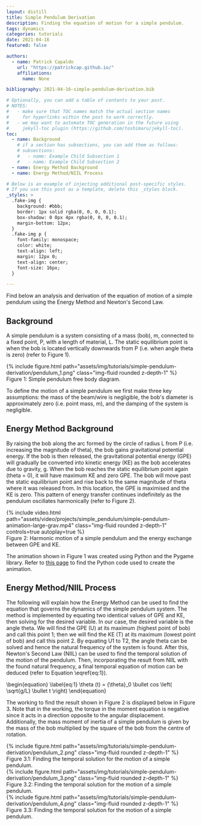 ```yaml
---
layout: distill
title: Simple Pendulum Derivation
description: Finding the equation of motion for a simple pendulum.
tags: dynamics
categories: tutorials
date: 2021-04-16
featured: false

authors:
  - name: Patrick Capaldo
    url: "https://patrickcap.github.io/"
    affiliations:
      name: None

bibliography: 2021-04-16-simple-pendulum-derivation.bib

# Optionally, you can add a table of contents to your post.
# NOTES:
#   - make sure that TOC names match the actual section names
#     for hyperlinks within the post to work correctly.
#   - we may want to automate TOC generation in the future using
#     jekyll-toc plugin (https://github.com/toshimaru/jekyll-toc).
toc:
  - name: Background
    # if a section has subsections, you can add them as follows:
    # subsections:
    #   - name: Example Child Subsection 1
    #   - name: Example Child Subsection 2
  - name: Energy Method Background
  - name: Energy Method/NIIL Process

# Below is an example of injecting additional post-specific styles.
# If you use this post as a template, delete this _styles block.
_styles: >
  .fake-img {
    background: #bbb;
    border: 1px solid rgba(0, 0, 0, 0.1);
    box-shadow: 0 0px 4px rgba(0, 0, 0, 0.1);
    margin-bottom: 12px;
  }
  .fake-img p {
    font-family: monospace;
    color: white;
    text-align: left;
    margin: 12px 0;
    text-align: center;
    font-size: 16px;
  }

---
```


Find below an analysis and derivation of the equation of motion of a simple pendulum using the Energy Method and Newton's Second Law.

## Background
A simple pendulum is a system consisting of a mass (bob), m, connected to a fixed point, P, with a length of material, L. The static equilibrium point is when the bob is located vertically downwards from P (i.e. when angle theta is zero) (refer to Figure 1).

<div class="row mt-3">
    <div class="col-sm mt-3 mt-md-0">
        {% include figure.html path="assets/img/tutorials/simple-pendulum-derivation/pendulum_1.png" class="img-fluid rounded z-depth-1" %}
    </div>
</div>
<div class="caption">
   Figure 1: Simple pendulum free body diagram.
</div>

To define the motion of a simple pendulum we first make three key assumptions: the mass of the beam/wire is negligible, the bob's diameter is approximately zero (i.e. point mass, m), and the damping of the system is negligible.

## Energy Method Background

By raising the bob along the arc formed by the circle of radius L from P (i.e. increasing the magnitude of theta), the bob gains gravitational potential energy. If the bob is then released, the gravitational potential energy (GPE) will gradually be converted into kinetic energy (KE) as the bob accelerates due to gravity, g. When the bob reaches the static equilibrium point again (theta = 0), it will have maximum KE and zero GPE. The bob will move past the static equilibrium point and rise back to the same magnitude of theta where it was released from. In this location, the GPE is maximised and the KE is zero. This pattern of energy transfer continues indefinitely as the pendulum oscillates harmonically (refer to Figure 2).

<div class="row mt-3">
    <div class="col-sm mt-3 mt-md-0">
        {% include video.html path="assets/video/projects/simple_pendulum/simple-pendulum-animation-large-grav.mp4" class="img-fluid rounded z-depth-1" controls=true autoplay=true %}
    </div>
</div>
<div class="caption">
    Figure 2: Harmonic motion of a simple pendulum and the energy exchange between GPE and KE.
</div>

The animation shown in Figure 1 was created using Python and the Pygame library. Refer to [this page](https://patrickcap.github.io/projects/project_simple_pendulum/) to find the Python code used to create the animation.

## Energy Method/NIIL Process

The following will explain how the Energy Method can be used to find the equation that governs the dynamics of the simple pendulum system. The method is implemented by equating two identical values of GPE and KE, then solving for the desired variable. In our case, the desired variable is the angle theta. We will find the GPE (U) at its maximum (highest point of bob) and call this point 1; then we will find the KE (T) at its maximum (lowest point of bob) and call this point 2. By equating U1 to T2, the angle theta can be solved and hence the natural frequency of the system is found. After this, Newton's Second Law (NIIL) can be used to find the temporal solution of the motion of the pendulum. Then, incorporating the result from NIIL with the found natural frequency, a final temporal equation of motion can be deduced (refer to Equation \eqref{eq:1}).

\begin{equation}
\label{eq:1}
\theta (t) = {\theta}_0 \bullet cos \left( \sqrt{g/L} \bullet t \right)
\end{equation}

The working to find the result shown in Figure 2 is displayed below in Figure 3. Note that in the working, the torque in the moment equation is negative since it acts in a direction opposite to the angular displacement. Additionally, the mass moment of inertia of a simple pendulum is given by the mass of the bob multiplied by the square of the bob from the centre of rotation.

<div class="row mt-3">
    <div class="col-sm mt-3 mt-md-0">
        {% include figure.html path="assets/img/tutorials/simple-pendulum-derivation/pendulum_2.png" class="img-fluid rounded z-depth-1" %}
    </div>
</div>
<div class="caption">
   Figure 3.1: Finding the temporal solution for the motion of a simple pendulum.
</div>

<div class="row mt-3">
    <div class="col-sm mt-3 mt-md-0">
        {% include figure.html path="assets/img/tutorials/simple-pendulum-derivation/pendulum_3.png" class="img-fluid rounded z-depth-1" %}
    </div>
</div>
<div class="caption">
   Figure 3.2: Finding the temporal solution for the motion of a simple pendulum.
</div>

<div class="row mt-3">
    <div class="col-sm mt-3 mt-md-0">
        {% include figure.html path="assets/img/tutorials/simple-pendulum-derivation/pendulum_4.png" class="img-fluid rounded z-depth-1" %}
    </div>
</div>
<div class="caption">
   Figure 3.3: Finding the temporal solution for the motion of a simple pendulum.
</div>

<!-- To observe how the variation of the derivation parameters affect the motion of the pendulum, refer to [this page](). -->
